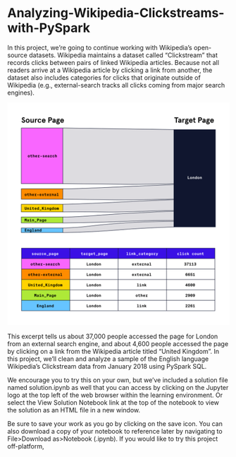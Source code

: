 # Analyzing-Wikipedia-Clickstreams-with-PySpark

In this project, we’re going to continue working with Wikipedia’s open-source datasets. Wikipedia maintains a dataset called “Clickstream” that records clicks between pairs of linked Wikipedia articles. Because not all readers arrive at a Wikipedia article by clicking a link from another, the dataset also includes categories for clicks that originate outside of Wikipedia (e.g., external-search tracks all clicks coming from major search engines).

<p align="left"> <img src="sql-project.svg" alt="Analysis"/> </p>

This excerpt tells us about 37,000 people accessed the page for London from an external search engine, and about 4,600 people accessed the page by clicking on a link from the Wikipedia article titled “United Kingdom”. In this project, we’ll clean and analyze a sample of the English language Wikipedia’s Clickstream data from January 2018 using PySpark SQL.

We encourage you to try this on your own, but we’ve included a solution file named solution.ipynb as well that you can access by clicking on the Jupyter logo at the top left of the web browser within the learning environment. Or select the View Solution Notebook link at the top of the notebook to view the solution as an HTML file in a new window.

Be sure to save your work as you go by clicking on the save icon. You can also download a copy of your notebook to reference later by navigating to File>Download as>Notebook (.ipynb). If you would like to try this project off-platform,